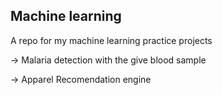 Machine learning 
----------------
A repo for my machine learning practice projects

-> Malaria detection with the give blood sample

-> Apparel Recomendation engine
